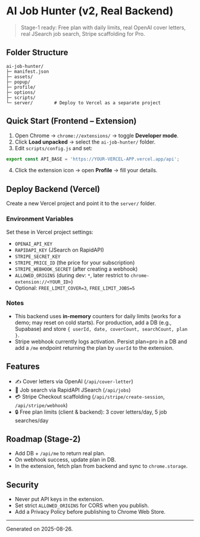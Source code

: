 # AI Job Hunter (v2, Real Backend)

> Stage-1 ready: Free plan with daily limits, real OpenAI cover letters, real JSearch job search, Stripe scaffolding for Pro.

## Folder Structure
```
ai-job-hunter/
├─ manifest.json
├─ assets/
├─ popup/
├─ profile/
├─ options/
├─ scripts/
└─ server/        # Deploy to Vercel as a separate project
```

## Quick Start (Frontend – Extension)
1. Open Chrome → `chrome://extensions/` → toggle **Developer mode**.
2. Click **Load unpacked** → select the `ai-job-hunter/` folder.
3. Edit `scripts/config.js` and set:
```js
export const API_BASE = 'https://YOUR-VERCEL-APP.vercel.app/api';
```
4. Click the extension icon → open **Profile** → fill your details.

## Deploy Backend (Vercel)
Create a new Vercel project and point it to the `server/` folder.

### Environment Variables
Set these in Vercel project settings:
- `OPENAI_API_KEY`
- `RAPIDAPI_KEY` (JSearch on RapidAPI)
- `STRIPE_SECRET_KEY`
- `STRIPE_PRICE_ID` (the price for your subscription)
- `STRIPE_WEBHOOK_SECRET` (after creating a webhook)
- `ALLOWED_ORIGINS` (during dev: `*`, later restrict to `chrome-extension://<YOUR_ID>`)
- Optional: `FREE_LIMIT_COVER=3`, `FREE_LIMIT_JOBS=5`

### Notes
- This backend uses **in-memory** counters for daily limits (works for a demo; may reset on cold starts). For production, add a DB (e.g., Supabase) and store `{ userId, date, coverCount, searchCount, plan }`.
- Stripe webhook currently logs activation. Persist plan=pro in a DB and add a `/me` endpoint returning the plan by `userId` to the extension.

## Features
- ✍️ Cover letters via OpenAI (`/api/cover-letter`)
- 🔎 Job search via RapidAPI JSearch (`/api/jobs`)
- 💳 Stripe Checkout scaffolding (`/api/stripe/create-session`, `/api/stripe/webhook`)
- 🔒 Free plan limits (client & backend): 3 cover letters/day, 5 job searches/day

## Roadmap (Stage-2)
- Add DB + `/api/me` to return real plan.
- On webhook success, update plan in DB.
- In the extension, fetch plan from backend and sync to `chrome.storage`.

## Security
- Never put API keys in the extension.
- Set strict `ALLOWED_ORIGINS` for CORS when you publish.
- Add a Privacy Policy before publishing to Chrome Web Store.

---
Generated on 2025-08-26.
